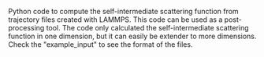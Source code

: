 
Python code to compute the self-intermediate scattering function from trajectory files created with LAMMPS.
This code can be used as a post-processing tool. 
The code only calculated the self-intermediate scattering function in one dimension, but it can easily be extender to more dimensions.
Check the "example_input" to see the format of the files.

